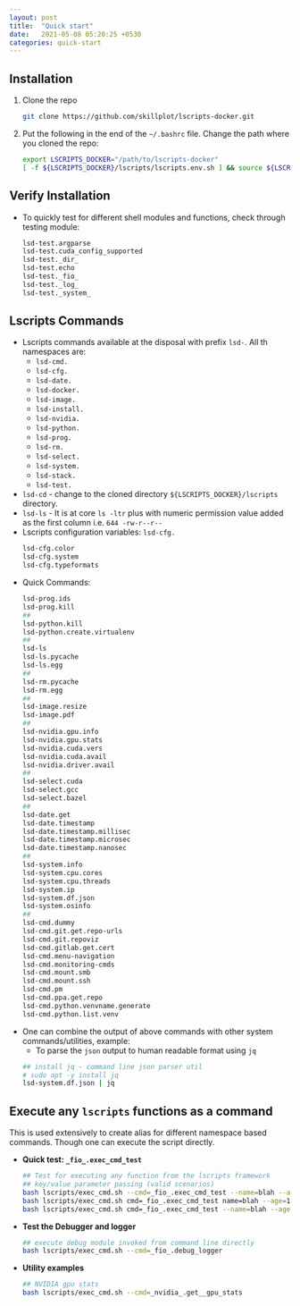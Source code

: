 ```yaml
---
layout: post
title:  "Quick start"
date:   2021-05-08 05:20:25 +0530
categories: quick-start
---
```



## Installation


1. Clone the repo
    ```bash
    git clone https://github.com/skillplot/lscripts-docker.git
    ```
2. Put the following in the end of the `~/.bashrc` file. Change the path where you cloned the repo:
    ```bash
    export LSCRIPTS_DOCKER="/path/to/lscripts-docker"
    [ -f ${LSCRIPTS_DOCKER}/lscripts/lscripts.env.sh ] && source ${LSCRIPTS_DOCKER}/lscripts/lscripts.env.sh
    ```


## Verify Installation

* To quickly test for different shell modules and functions, check through testing module:
    ```bash
    lsd-test.argparse
    lsd-test.cuda_config_supported
    lsd-test._dir_
    lsd-test.echo
    lsd-test._fio_
    lsd-test._log_
    lsd-test._system_
    ```


## Lscripts Commands

* Lscripts commands available at the disposal with prefix `lsd-`. All th namespaces are:
    * `lsd-cmd.`
    * `lsd-cfg.`
    * `lsd-date.`
    * `lsd-docker.`
    * `lsd-image.`
    * `lsd-install.`
    * `lsd-nvidia.`
    * `lsd-python.`
    * `lsd-prog.`
    * `lsd-rm.`
    * `lsd-select.`
    * `lsd-system.`
    * `lsd-stack.`
    * `lsd-test.`
* `lsd-cd` - change to the cloned directory `${LSCRIPTS_DOCKER}/lscripts` directory.
* `lsd-ls` - It is at core `ls -ltr` plus with numeric permission value added as the first column i.e. `644 -rw-r--r--`
* Lscripts configuration variables: `lsd-cfg.`
    ```bash
    lsd-cfg.color
    lsd-cfg.system
    lsd-cfg.typeformats
    ```
* Quick Commands:
    ```bash
    lsd-prog.ids
    lsd-prog.kill
    ##
    lsd-python.kill
    lsd-python.create.virtualenv
    ##
    lsd-ls
    lsd-ls.pycache
    lsd-ls.egg
    ##
    lsd-rm.pycache
    lsd-rm.egg
    ##
    lsd-image.resize
    lsd-image.pdf
    ##
    lsd-nvidia.gpu.info
    lsd-nvidia.gpu.stats
    lsd-nvidia.cuda.vers
    lsd-nvidia.cuda.avail
    lsd-nvidia.driver.avail
    ##
    lsd-select.cuda
    lsd-select.gcc
    lsd-select.bazel
    ##
    lsd-date.get
    lsd-date.timestamp
    lsd-date.timestamp.millisec
    lsd-date.timestamp.microsec
    lsd-date.timestamp.nanosec
    ##
    lsd-system.info
    lsd-system.cpu.cores
    lsd-system.cpu.threads
    lsd-system.ip
    lsd-system.df.json
    lsd-system.osinfo
    ##
    lsd-cmd.dummy
    lsd-cmd.git.get.repo-urls
    lsd-cmd.git.repoviz
    lsd-cmd.gitlab.get.cert
    lsd-cmd.menu-navigation
    lsd-cmd.monitoring-cmds
    lsd-cmd.mount.smb
    lsd-cmd.mount.ssh
    lsd-cmd.pm
    lsd-cmd.ppa.get.repo
    lsd-cmd.python.venvname.generate
    lsd-cmd.python.list.venv
    ```
* One can combine the output of above commands with other system commands/utilities, example:
    * To parse the `json` output to human readable format using `jq`
    ```bash
    ## install jq - command line json parser util
    # sudo apt -y install jq
    lsd-system.df.json | jq
    ```


## Execute any `lscripts` functions as a command

This is used extensively to create alias for different namespace based commands. Though one can execute the script directly.

* **Quick test: `_fio_.exec_cmd_test`**
    ```bash
    ## Test for executing any function from the lscripts framework
    ## key/value parameter passing (valid scenarios)
    bash lscripts/exec_cmd.sh --cmd=_fio_.exec_cmd_test --name=blah --age=100
    bash lscripts/exec_cmd.sh cmd=_fio_.exec_cmd_test name=blah --age=100
    bash lscripts/exec_cmd.sh cmd=_fio_.exec_cmd_test --name=blah --age=100
    ```
* **Test the Debugger and logger**
    ```bash
    ## execute debug module invoked from command line directly
    bash lscripts/exec_cmd.sh --cmd=_fio_.debug_logger
    ```
* **Utility examples**
    ```bash
    ## NVIDIA gpu stats
    bash lscripts/exec_cmd.sh --cmd=_nvidia_.get__gpu_stats
    ```
